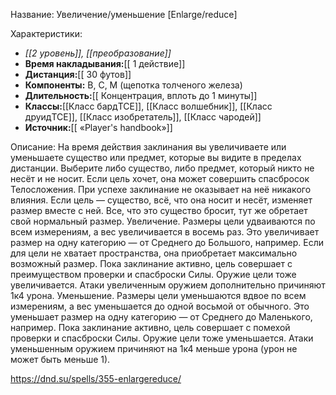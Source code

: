 Название: Увеличение/уменьшение \[Enlarge/reduce] 

Характеристики:
- *[[2 уровень]], [[преобразование]]*
- **Время накладывания:**[[ 1 действие]]
- **Дистанция:**[[ 30 футов]]
- **Компоненты:** В, С, М (щепотка толченого железа)
- **Длительность:**[[ Концентрация, вплоть до 1 минуты]]
- **Классы:**[[Класс  бардTCE]], [[Класс волшебник]], [[Класс друидTCE]], [[Класс изобретатель]], [[Класс чародей]]
- **Источник:**[[ «Player's handbook»]]

Описание:
На время действия заклинания вы увеличиваете или уменьшаете существо или предмет, которые вы видите в пределах дистанции. Выберите либо существо, либо предмет, который никто не несёт и не носит. Если цель хочет, она может совершить спасбросок Телосложения. При успехе заклинание не оказывает на неё никакого влияния.
Если цель — существо, всё, что она носит и несёт, изменяет размер вместе с ней. Все, что это существо бросит, тут же обретает свой нормальный размер.
Увеличение. Размеры цели удваиваются по всем измерениям, а вес увеличивается в восемь раз. Это увеличивает размер на одну категорию — от Среднего до Большого, например. Если для цели не хватает пространства, она приобретает максимально возможный размер. Пока заклинание активно, цель совершает с преимуществом проверки и спасброски Силы. Оружие цели тоже увеличивается. Атаки увеличенным оружием дополнительно причиняют 1к4 урона.
Уменьшение. Размеры цели уменьшаются вдвое по всем измерениям, а вес уменьшается до одной восьмой от обычного. Это уменьшает размер на одну категорию — от Среднего до Маленького, например. Пока заклинание активно, цель совершает с помехой проверки и спасброски Силы. Оружие цели тоже уменьшается. Атаки уменьшенным оружием причиняют на 1к4 меньше урона (урон не может быть меньше 1).

https://dnd.su/spells/355-enlargereduce/